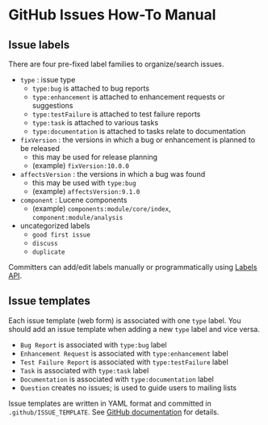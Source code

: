 <!--
Licensed to the Apache Software Foundation (ASF) under one
or more contributor license agreements.  See the NOTICE file
distributed with this work for additional information
regarding copyright ownership.  The ASF licenses this file
to you under the Apache License, Version 2.0 (the
"License"); you may not use this file except in compliance
with the License.  You may obtain a copy of the License at

  http://www.apache.org/licenses/LICENSE-2.0

Unless required by applicable law or agreed to in writing,
software distributed under the License is distributed on an
"AS IS" BASIS, WITHOUT WARRANTIES OR CONDITIONS OF ANY
KIND, either express or implied.  See the License for the
specific language governing permissions and limitations
under the License.
-->

# GitHub Issues How-To Manual

## Issue labels

There are four pre-fixed label families to organize/search issues.

- `type` : issue type
  - `type:bug` is attached to bug reports
  - `type:enhancement` is attached to enhancement requests or suggestions
  - `type:testFailure` is attached to test failure reports
  - `type:task` is attached to various tasks
  - `type:documentation` is attached to tasks relate to documentation
- `fixVersion` : the versions in which a bug or enhancement is planned to be released
  - this may be used for release planning
  - (example) `fixVersion:10.0.0`
- `affectsVersion` : the versions in which a bug was found 
  - this may be used with `type:bug` 
  - (example) `affectsVersion:9.1.0`
- `component` : Lucene components
  - (example) `components:module/core/index`, `component:module/analysis`
- uncategorized labels
  - `good first issue`
  - `discuss`
  - `duplicate`

Committers can add/edit labels manually or programmatically using [Labels API](https://docs.github.com/en/rest/issues/labels).

## Issue templates

Each issue template (web form) is associated with one `type` label. You should add an issue template when adding a new `type` label and vice versa.

- `Bug Report` is associated with `type:bug` label
- `Enhancement Request` is associated with `type:enhancement` label
- `Test Failure Report` is associated with `type:testFailure` label
- `Task` is associated with `type:task` label
- `Documentation` is associated with `type:documentation` label
- `Question` creates no issues; is used to guide users to mailing lists

Issue templates are written in YAML format and committed in `.github/ISSUE_TEMPLATE`. See [GitHub documentation](https://docs.github.com/en/communities/using-templates-to-encourage-useful-issues-and-pull-requests/syntax-for-issue-forms) for details.